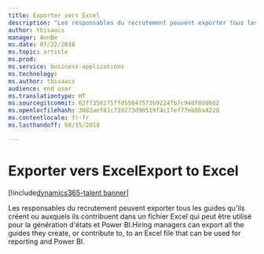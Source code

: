 ```yaml
---
title: Exporter vers Excel
description: "Les responsables du recrutement peuvent exporter tous les guides qu'ils créent ou auxquels ils contribuent dans un fichier Excel qui peut être utilisé pour la génération d'états et Power BI."
author: tbisaacs
manager: AnnBe
ms.date: 07/22/2018
ms.topic: article
ms.prod: 
ms.service: business-applications
ms.technology: 
ms.author: tbisaacs
audience: end user
ms.translationtype: HT
ms.sourcegitcommit: 62ff356275ffd55047573b9224fb7c94df8dd602
ms.openlocfilehash: 3882aef81c739273d90519f4c17ef77eb8ba422d
ms.contentlocale: fr-fr
ms.lasthandoff: 08/15/2018

---
```

#  <a name="export-to-excel"></a><span data-ttu-id="e55a7-103">Exporter vers Excel</span><span class="sxs-lookup"><span data-stu-id="e55a7-103">Export to Excel</span></span>

[!include[dynamics365-talent banner](../../includes/dynamics365-talent.md)]



<span data-ttu-id="e55a7-104">Les responsables du recrutement peuvent exporter tous les guides qu'ils créent ou auxquels ils contribuent dans un fichier Excel qui peut être utilisé pour la génération d'états et Power BI.</span><span class="sxs-lookup"><span data-stu-id="e55a7-104">Hiring managers can export all the guides they create, or contribute to, to an Excel file that can be used for reporting and Power BI.</span></span>

